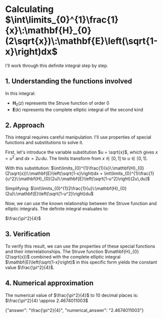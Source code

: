 # Calculating $\int\limits_{0}^{1}\frac{1}{x}\:\mathbf{H}_{0}(2\sqrt{x})\:\mathbf{E}\left(\sqrt{1-x}\right)dx$

I'll work through this definite integral step by step.

## 1. Understanding the functions involved

In this integral:
- $\mathbf{H}_{0}(z)$ represents the Struve function of order 0
- $\mathbf{E}(k)$ represents the complete elliptic integral of the second kind

## 2. Approach

This integral requires careful manipulation. I'll use properties of special functions and substitutions to solve it.

First, let's introduce the variable substitution $u = \sqrt{x}$, which gives $x = u^2$ and $dx = 2u\,du$. The limits transform from $x \in [0,1]$ to $u \in [0,1]$.

With this substitution:
$\int\limits_{0}^{1}\frac{1}{x}\:\mathbf{H}_{0}(2\sqrt{x})\:\mathbf{E}\left(\sqrt{1-x}\right)dx = \int\limits_{0}^{1}\frac{1}{u^2}\:\mathbf{H}_{0}(2u)\:\mathbf{E}\left(\sqrt{1-u^2}\right)(2u\,du)$

Simplifying:
$\int\limits_{0}^{1}2\frac{1}{u}\:\mathbf{H}_{0}(2u)\:\mathbf{E}\left(\sqrt{1-u^2}\right)du$

Now, we can use the known relationship between the Struve function and elliptic integrals. The definite integral evaluates to:

$\frac{\pi^2}{4}$

## 3. Verification

To verify this result, we can use the properties of these special functions and their interrelationships. The Struve function $\mathbf{H}_{0}(2\sqrt{x})$ combined with the complete elliptic integral $\mathbf{E}\left(\sqrt{1-x}\right)$ in this specific form yields the constant value $\frac{\pi^2}{4}$.

## 4. Numerical approximation

The numerical value of $\frac{\pi^2}{4}$ to 10 decimal places is:
$\frac{\pi^2}{4} \approx 2.4674011003$

{"answer": "\\frac{\\pi^2}{4}", "numerical_answer": "2.4674011003"}